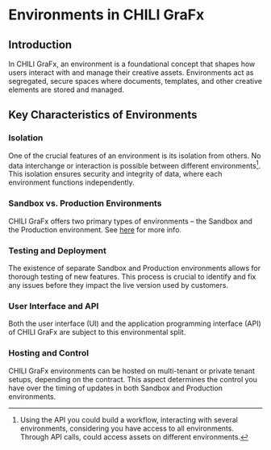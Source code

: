 # Environments in CHILI GraFx

## Introduction

In CHILI GraFx, an environment is a foundational concept that shapes how users interact with and manage their creative assets. Environments act as segregated, secure spaces where documents, templates, and other creative elements are stored and managed.

## Key Characteristics of Environments

### Isolation

One of the crucial features of an environment is its isolation from others. No data interchange or interaction is possible between different environments[^1]. This isolation ensures security and integrity of data, where each environment functions independently.

### Sandbox vs. Production Environments

CHILI GraFx offers two primary types of environments – the Sandbox and the Production environment. See [here](/CHILI-GraFx/concepts/sandbox/) for more info.

### Testing and Deployment

The existence of separate Sandbox and Production environments allows for thorough testing of new features. This process is crucial to identify and fix any issues before they impact the live version used by customers.

### User Interface and API

Both the user interface (UI) and the application programming interface (API) of CHILI GraFx are subject to this environmental split.

### Hosting and Control

CHILI GraFx environments can be hosted on multi-tenant or private tenant setups, depending on the contract. This aspect determines the control you have over the timing of updates in both Sandbox and Production environments.

[^1]: Using the API you could build a workflow, interacting with several environments, considering you have access to all environments. Through API calls, could access assets on different environments.
